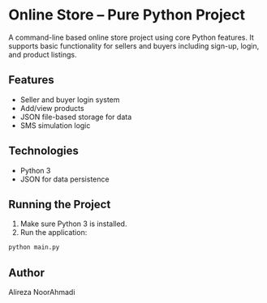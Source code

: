 # Online Store – Pure Python Project

A command-line based online store project using core Python features. It supports basic functionality for sellers and buyers including sign-up, login, and product listings.

## Features
- Seller and buyer login system
- Add/view products
- JSON file-based storage for data
- SMS simulation logic

## Technologies
- Python 3
- JSON for data persistence

## Running the Project
1. Make sure Python 3 is installed.
2. Run the application:
```bash
python main.py
```

## Author
Alireza NoorAhmadi

